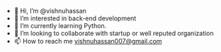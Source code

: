 - 👋 Hi, I’m @vishnuhassan
- 👀 I’m interested in back-end development   
- 🌱 I’m currently learning Python.
- 💞️ I’m looking to collaborate with startup or well reputed organization
- 📫 How to reach me vishnuhassan007@gmail.com

<!---
vishnuhassan/vishnuhassan is a ✨ special ✨ repository because its `README.md` (this file) appears on your GitHub profile.
You can click the Preview link to take a look at your changes.
--->

